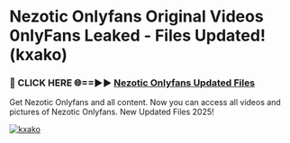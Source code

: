 # Nezotic Onlyfans Original Videos 0nlyFans Leaked - Files Updated! (kxako)

<h3>🔴 CLICK HERE 🌐==►► <a href="https://tinyurl.com/ehrbuxhb" rel="nofollow">Nezotic Onlyfans Updated Files</a></h3>

Get Nezotic Onlyfans and all content. Now you can access all videos and pictures of Nezotic Onlyfans. New Updated Files 2025!

[![kxako](https://i.imgur.com/lVYEuWS.gif)](https://tinyurl.com/ehrbuxhb)
